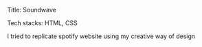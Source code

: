 Title: Soundwave

Tech stacks: HTML, CSS

I tried to replicate spotify website using my creative way of design